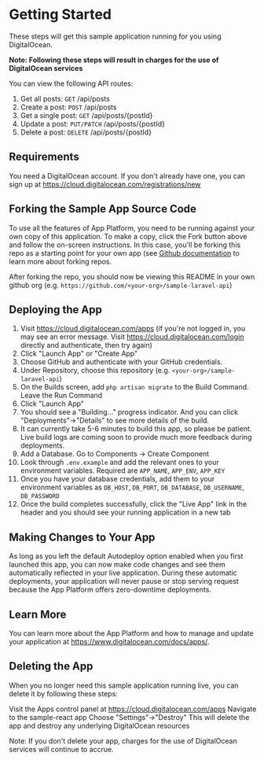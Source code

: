 # Getting Started

These steps will get this sample application running for you using DigitalOcean.

**Note: Following these steps will result in charges for the use of DigitalOcean services**

You can view the following API routes:

1. Get all posts: `GET` /api/posts
1. Create a post: `POST` /api/posts
1. Get a single post: `GET` /api/posts/{postId}
1. Update a post: `PUT/PATCH` /api/posts/{postId}
1. Delete a post: `DELETE` /api/posts/{postId}

## Requirements

You need a DigitalOcean account. If you don't already have one, you can sign up at https://cloud.digitalocean.com/registrations/new

## Forking the Sample App Source Code

To use all the features of App Platform, you need to be running against your own copy of this application. To make a copy, click the Fork button above and follow the on-screen instructions. In this case, you'll be forking this repo as a starting point for your own app (see [Github documentation](https://docs.github.com/en/github/getting-started-with-github/fork-a-repo) to learn more about forking repos.

After forking the repo, you should now be viewing this README in your own github org (e.g. `https://github.com/<your-org>/sample-laravel-api`)

## Deploying the App

1. Visit https://cloud.digitalocean.com/apps (if you're not logged in, you may see an error message. Visit https://cloud.digitalocean.com/login directly and authenticate, then try again)
1. Click "Launch App" or "Create App"
1. Choose GitHub and authenticate with your GitHub credentials.
1. Under Repository, choose this repository (e.g. `<your-org>/sample-laravel-api`)
1. On the Builds screen, add `php artisan migrate` to the Build Command. Leave the Run Command
1. Click "Launch App"
1. You should see a "Building..." progress indicator. And you can click "Deployments"→"Details" to see more details of the build.
1. It can currently take 5-6 minutes to build this app, so please be patient. Live build logs are coming soon to provide much more feedback during deployments.
1. Add a Database. Go to Components -> Create Component
1. Look through `.env.example` and add the relevant ones to your environment variables. Required are `APP_NAME`, `APP_ENV`, `APP_KEY`
1. Once you have your database credentials, add them to your environment variables as `DB_HOST`, `DB_PORT`, `DB_DATABASE`, `DB_USERNAME`, `DB_PASSWORD`
1. Once the build completes successfully, click the "Live App" link in the header and you should see your running application in a new tab

## Making Changes to Your App

As long as you left the default Autodeploy option enabled when you first launched this app, you can now make code changes and see them automatically reflected in your live application. During these automatic deployments, your application will never pause or stop serving request because the App Platform offers zero-downtime deployments.

## Learn More

You can learn more about the App Platform and how to manage and update your application at https://www.digitalocean.com/docs/apps/.

## Deleting the App

When you no longer need this sample application running live, you can delete it by following these steps:

Visit the Apps control panel at https://cloud.digitalocean.com/apps
Navigate to the sample-react app
Choose "Settings"->"Destroy"
This will delete the app and destroy any underlying DigitalOcean resources

Note: If you don't delete your app, charges for the use of DigitalOcean services will continue to accrue.
